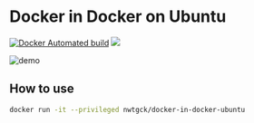 # Docker in Docker on Ubuntu
[![Docker Automated build](https://img.shields.io/docker/automated/nwtgck/docker-in-docker-ubuntu.svg)](https://hub.docker.com/r/nwtgck/docker-in-docker-ubuntu/) [![](https://images.microbadger.com/badges/image/nwtgck/docker-in-docker-ubuntu.svg)](https://microbadger.com/images/nwtgck/docker-in-docker-ubuntu "Get your own image badge on microbadger.com")

![demo](demo.gif)

## How to use

```bash
docker run -it --privileged nwtgck/docker-in-docker-ubuntu
```

